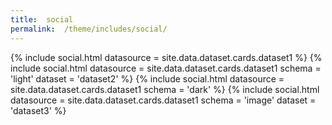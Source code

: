 ```yaml
---
title:  social
permalink:  /theme/includes/social/
---
```

<!-- v1.2.117 pages/theme/includes/social.md-->
{% include social.html datasource = site.data.dataset.cards.dataset1 %}
{% include social.html datasource = site.data.dataset.cards.dataset1 schema = 'light' dataset = 'dataset2' %}
{% include social.html datasource = site.data.dataset.cards.dataset1 schema = 'dark' %}
{% include social.html datasource = site.data.dataset.cards.dataset1 schema = 'image' dataset = 'dataset3' %}

